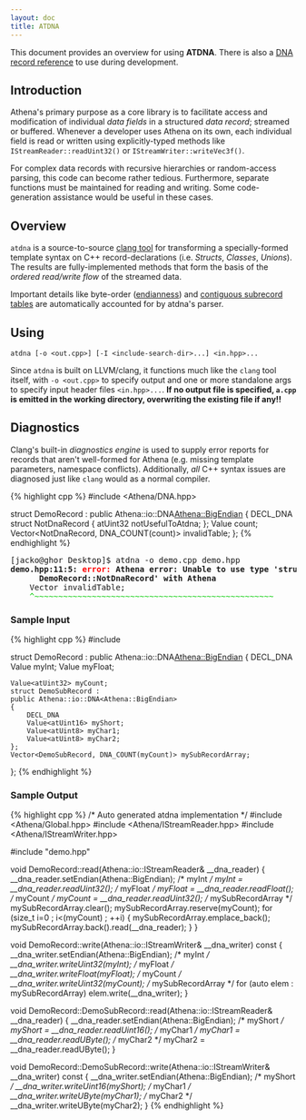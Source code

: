 ```yaml
---
layout: doc
title: ATDNA
---
```


This document provides an overview for using **ATDNA**. 
There is also a [DNA record reference](atdna-ref.html) to use during development.

## Introduction ##

Athena's primary purpose as a core library is to facilitate access and
modification of individual *data fields* in a structured *data record*; 
streamed or buffered. Whenever
a developer uses Athena on its own, each individual field is read or written
using explicitly-typed methods like `IStreamReader::readUint32()` or 
`IStreamWriter::writeVec3f()`. 

For complex data records with recursive
hierarchies or random-access parsing, this code can become rather tedious.
Furthermore, separate functions must be maintained for reading and writing.
Some code-generation assistance would be useful in these cases.

## Overview ##

`atdna` is a source-to-source 
[clang tool](http://clang.llvm.org/docs/LibTooling.html) for 
transforming a specially-formed template syntax on C++ record-declarations
(i.e. *Structs*, *Classes*, *Unions*). The results are fully-implemented methods
that form the basis of the *ordered read/write flow* of the streamed data. 

Important details like byte-order 
([endianness](https://en.wikipedia.org/wiki/Endianness))
and
[contiguous subrecord tables](https://en.wikipedia.org/wiki/Array_data_structure)
are automatically accounted for by atdna's parser.

## Using ##

```
atdna [-o <out.cpp>] [-I <include-search-dir>...] <in.hpp>...
```

Since `atdna` is built on LLVM/clang, it functions much like the `clang` tool
itself, with `-o <out.cpp>` to specify output and one or more standalone args
to specify input header files `<in.hpp>...`. **If no output file is specified,
`a.cpp` is emitted in the working directory, overwriting the existing file if 
any!!**

## Diagnostics ##

Clang's built-in *diagnostics engine* is used to supply error reports for 
records that aren't well-formed for Athena (e.g. missing template parameters,
namespace conflicts). Additionally, *all* C++ syntax issues are diagnosed just
like `clang` would as a normal compiler.

{% highlight cpp %}
#include <Athena/DNA.hpp>

struct DemoRecord : public Athena::io::DNA<Athena::BigEndian>
{
    DECL_DNA
    struct NotDnaRecord
    {
        atUint32 notUsefulToAtdna;
    };
    Value<atUint32> count;
    Vector<NotDnaRecord, DNA_COUNT(count)> invalidTable;
};
{% endhighlight %}

<pre>
[jacko@ghor Desktop]$ atdna -o demo.cpp demo.hpp 
<strong>demo.hpp:11:5: <span style="color:red;">error:</span> Athena error: Unable to use type 'struct
      DemoRecord::NotDnaRecord' with Athena</strong>
    Vector<NotDnaRecord, DNA_COUNT(count)> invalidTable;
    <span style="color:#00cc00;">^~~~~~~~~~~~~~~~~~~~~~~~~~~~~~~~~~~~~~~~~~~~~~~~~~~</span>
</pre>

<div class="doc-col-split">
    <div class="doc-col">
        <h3>Sample Input</h3>
{% highlight cpp %}
#include <Athena/DNA.hpp>

struct DemoRecord : 
public Athena::io::DNA<Athena::BigEndian>
{
    DECL_DNA
    Value<atUint32> myInt;
    Value<float> myFloat;

    Value<atUint32> myCount;
    struct DemoSubRecord : 
    public Athena::io::DNA<Athena::BigEndian>
    {
        DECL_DNA
        Value<atUint16> myShort;
        Value<atUint8> myChar1;
        Value<atUint8> myChar2;
    };
    Vector<DemoSubRecord, DNA_COUNT(myCount)> mySubRecordArray;
};
{% endhighlight %}
    </div>
    <div class="doc-col">
        <h3>Sample Output</h3>
{% highlight cpp %}
/* Auto generated atdna implementation */
#include <Athena/Global.hpp>
#include <Athena/IStreamReader.hpp>
#include <Athena/IStreamWriter.hpp>

#include "demo.hpp"

void DemoRecord::read(Athena::io::IStreamReader& 
                      __dna_reader)
{
    __dna_reader.setEndian(Athena::BigEndian);
    /* myInt */
    myInt = __dna_reader.readUint32();
    /* myFloat */
    myFloat = __dna_reader.readFloat();
    /* myCount */
    myCount = __dna_reader.readUint32();
    /* mySubRecordArray */
    mySubRecordArray.clear();
    mySubRecordArray.reserve(myCount);
    for (size_t i=0 ; i<(myCount) ; ++i)
    {
        mySubRecordArray.emplace_back();
        mySubRecordArray.back().read(__dna_reader);
    }
}

void DemoRecord::write(Athena::io::IStreamWriter& 
                       __dna_writer) const
{
    __dna_writer.setEndian(Athena::BigEndian);
    /* myInt */
    __dna_writer.writeUint32(myInt);
    /* myFloat */
    __dna_writer.writeFloat(myFloat);
    /* myCount */
    __dna_writer.writeUint32(myCount);
    /* mySubRecordArray */
    for (auto elem : mySubRecordArray)
        elem.write(__dna_writer);
}

void DemoRecord::DemoSubRecord::read(Athena::io::IStreamReader& 
                                     __dna_reader)
{
    __dna_reader.setEndian(Athena::BigEndian);
    /* myShort */
    myShort = __dna_reader.readUint16();
    /* myChar1 */
    myChar1 = __dna_reader.readUByte();
    /* myChar2 */
    myChar2 = __dna_reader.readUByte();
}

void DemoRecord::DemoSubRecord::write(Athena::io::IStreamWriter& 
                                      __dna_writer) const
{
    __dna_writer.setEndian(Athena::BigEndian);
    /* myShort */
    __dna_writer.writeUint16(myShort);
    /* myChar1 */
    __dna_writer.writeUByte(myChar1);
    /* myChar2 */
    __dna_writer.writeUByte(myChar2);
}
{% endhighlight %}
    </div>
</div>




